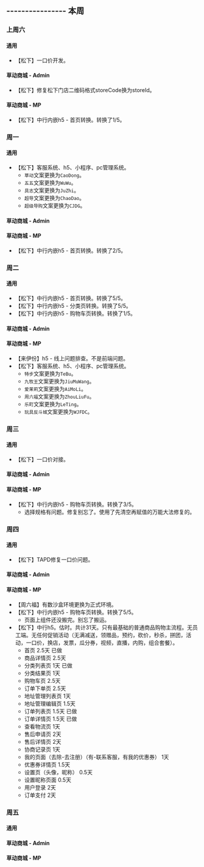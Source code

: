 ## ---------------- 本周

### 上周六
#### 通用
* 【松下】一口价开发。
#### 草动商城 - Admin
* 【松下】修复松下门店二维码格式storeCode换为storeId。
#### 草动商城 - MP
* 【松下】中行内嵌h5 - 首页转换。转换了1/5。

### 周一
#### 通用
* 【松下】客服系统、h5、小程序、pc管理系统。
  - `草动`文案更换为`CaoDong`。
  - `五五`文案更换为`WuWu`。
  - `具志`文案更换为`JuZhi`。
  - `超导`文案更换为`ChaoDao`。
  - `超级导购`文案更换为`CJDG`。
#### 草动商城 - Admin
#### 草动商城 - MP
* 【松下】中行内嵌h5 - 首页转换。转换了2/5。

### 周二
#### 通用
* 【松下】中行内嵌h5 - 首页转换。转换了5/5。
* 【松下】中行内嵌h5 - 分类页转换。转换了5/5。
* 【松下】中行内嵌h5 - 购物车页转换。转换了1/5。
#### 草动商城 - Admin
#### 草动商城 - MP
* 【来伊份】h5 - 线上问题排查。不是前端问题。
* 【松下】客服系统、h5、小程序、pc管理系统。
  - `特步`文案更换为`TeBu`。
  - `九牧王`文案更换为`JiuMuWang`。
  - `爱茉莉`文案更换为`AiMoLi`。
  - `周六福`文案更换为`ZhouLiuFu`。
  - `乐町`文案更换为`LeTing`。
  - `玩具反斗城`文案更换为`WJFDC`。

### 周三
#### 通用
* 【松下】一口价对接。
#### 草动商城 - Admin
#### 草动商城 - MP
* 【松下】中行内嵌h5 - 购物车页转换。转换了3/5。
  - 选择规格有问题。修复别忘了。使用了先清空再赋值的万能大法修复的。

### 周四
#### 通用
* 【松下】TAPD修复一口价问题。
#### 草动商城 - Admin
#### 草动商城 - MP
* 【周六福】有数沙盒环境更换为正式环境。
* 【松下】中行内嵌h5 - 购物车页转换。转换了5/5。
  - 页面上组件还没搬完。别忘了搬运。
* 【松下】中行h5。估时。共计31天。只有最基础的普通商品购物主流程。无员工端。无任何促销活动（无满减送，领赠品，预约，砍价，秒杀，拼团，活动，一口价，换店，发票，瓜分券，视频，直播，内购，组合套餐）。
  - 首页 2.5天 已做
  - 商品详情页 2.5天
  - 分类列表页 1天 已做
  - 分类结果页 1天
  - 购物车页 2.5天
  - 订单下单页 2.5天
  - 地址管理列表页 1天
  - 地址管理编辑页 1.5天
  - 订单列表页 1.5天 已做
  - 订单详情页 1.5天 已做
  - 查看物流页 1天
  - 售后申请页 2天
  - 售后详情页 2天
  - 协商记录页 1天
  - 我的页面（去除-去注册）（有-联系客服，有我的优惠券） 1天
  - 优惠券详情页 1.5天
  - 设置页（头像，昵称） 0.5天
  - 设置昵称页面 0.5天
  - 用户登录 2天
  - 订单支付 2天

### 周五
#### 通用
#### 草动商城 - Admin
#### 草动商城 - MP
